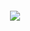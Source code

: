 <div href="https://github.com/anuraghazra/github-readme-stats" style="display:flex; justify-content:center; align-items: center; width:600px;height:600px;">
  <img align="center" src="https://github-readme-stats.vercel.app/api/top-langs/?username=1dxrpz&layout=compact" />
  
</div>
